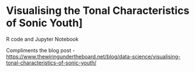 # Visualising the Tonal Characteristics of Sonic Youth]

R code and Jupyter Notebook

Compliments the blog post - https://www.thewiringundertheboard.net/blog/data-science/visualising-tonal-characteristics-of-sonic-youth/
